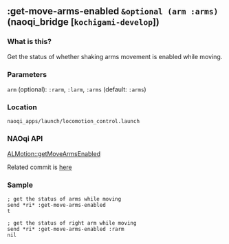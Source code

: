 ## :get-move-arms-enabled `&optional (arm :arms)` (naoqi_bridge [`kochigami-develop`])

### What is this?

Get the status of whether shaking arms movement is enabled while moving.  

### Parameters

`arm` (optional): `:rarm`, `:larm`, `:arms` (default: `:arms`)   

### Location

`naoqi_apps/launch/locomotion_control.launch`  

### NAOqi API

[ALMotion::getMoveArmsEnabled](http://doc.aldebaran.com/2-5/naoqi/motion/control-walk-api.html#ALMotionProxy::getMoveArmsEnabled__ssCR)  

Related commit is [here](https://github.com/kochigami/naoqi_bridge/commit/5d36e3d1a7e13095d62831ca4568f44a43f7bc37#diff-e9b6c21fdccdb01cff79b583fc7ad7d2)

### Sample

```
; get the status of arms while moving
send *ri* :get-move-arms-enabled
t

; get the status of right arm while moving
send *ri* :get-move-arms-enabled :rarm
nil
```
